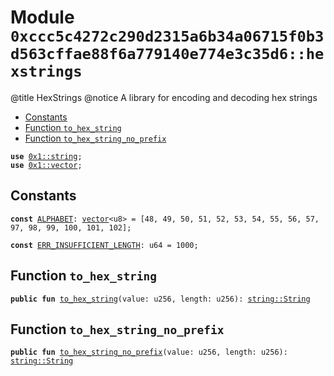 
<a id="0xccc5c4272c290d2315a6b34a06715f0b3d563cffae88f6a779140e774e3c35d6_hexstrings"></a>

# Module `0xccc5c4272c290d2315a6b34a06715f0b3d563cffae88f6a779140e774e3c35d6::hexstrings`

@title HexStrings
@notice A library for encoding and decoding hex strings


-  [Constants](#@Constants_0)
-  [Function `to_hex_string`](#0xccc5c4272c290d2315a6b34a06715f0b3d563cffae88f6a779140e774e3c35d6_hexstrings_to_hex_string)
-  [Function `to_hex_string_no_prefix`](#0xccc5c4272c290d2315a6b34a06715f0b3d563cffae88f6a779140e774e3c35d6_hexstrings_to_hex_string_no_prefix)


<pre><code><b>use</b> <a href="">0x1::string</a>;
<b>use</b> <a href="">0x1::vector</a>;
</code></pre>



<a id="@Constants_0"></a>

## Constants


<a id="0xccc5c4272c290d2315a6b34a06715f0b3d563cffae88f6a779140e774e3c35d6_hexstrings_ALPHABET"></a>



<pre><code><b>const</b> <a href="hexstrings.md#0xccc5c4272c290d2315a6b34a06715f0b3d563cffae88f6a779140e774e3c35d6_hexstrings_ALPHABET">ALPHABET</a>: <a href="">vector</a>&lt;u8&gt; = [48, 49, 50, 51, 52, 53, 54, 55, 56, 57, 97, 98, 99, 100, 101, 102];
</code></pre>



<a id="0xccc5c4272c290d2315a6b34a06715f0b3d563cffae88f6a779140e774e3c35d6_hexstrings_ERR_INSUFFICIENT_LENGTH"></a>



<pre><code><b>const</b> <a href="hexstrings.md#0xccc5c4272c290d2315a6b34a06715f0b3d563cffae88f6a779140e774e3c35d6_hexstrings_ERR_INSUFFICIENT_LENGTH">ERR_INSUFFICIENT_LENGTH</a>: u64 = 1000;
</code></pre>



<a id="0xccc5c4272c290d2315a6b34a06715f0b3d563cffae88f6a779140e774e3c35d6_hexstrings_to_hex_string"></a>

## Function `to_hex_string`



<pre><code><b>public</b> <b>fun</b> <a href="hexstrings.md#0xccc5c4272c290d2315a6b34a06715f0b3d563cffae88f6a779140e774e3c35d6_hexstrings_to_hex_string">to_hex_string</a>(value: u256, length: u256): <a href="_String">string::String</a>
</code></pre>



<a id="0xccc5c4272c290d2315a6b34a06715f0b3d563cffae88f6a779140e774e3c35d6_hexstrings_to_hex_string_no_prefix"></a>

## Function `to_hex_string_no_prefix`



<pre><code><b>public</b> <b>fun</b> <a href="hexstrings.md#0xccc5c4272c290d2315a6b34a06715f0b3d563cffae88f6a779140e774e3c35d6_hexstrings_to_hex_string_no_prefix">to_hex_string_no_prefix</a>(value: u256, length: u256): <a href="_String">string::String</a>
</code></pre>
